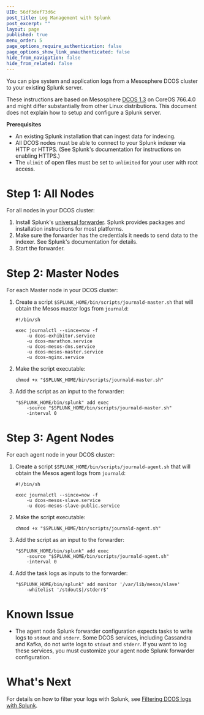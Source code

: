 ```yaml
---
UID: 56df3def73d6c
post_title: Log Management with Splunk
post_excerpt: ""
layout: page
published: true
menu_order: 5
page_options_require_authentication: false
page_options_show_link_unauthenticated: false
hide_from_navigation: false
hide_from_related: false
---
```

<p>You can pipe system and application logs from a Mesosphere DCOS cluster to your existing Splunk server.</p>

<p>These instructions are based on Mesosphere <a href="../release-notes/community-edition/1-3/">DCOS 1.3</a> on CoreOS 766.4.0 and might differ substantially from other Linux distributions. This document does not explain how to setup and configure a Splunk server.</p>

<p><strong>Prerequisites</strong></p>

<ul>
<li>An existing Splunk installation that can ingest data for indexing.</li>
<li>All DCOS nodes must be able to connect to your Splunk indexer via HTTP or HTTPS. (See Splunk's documentation for instructions on enabling HTTPS.) </li>
<li>The <code>ulimit</code> of open files must be set to <code>unlimited</code> for your user with root access.</li>
</ul>

<h1>Step 1: All Nodes</h1>

<p>For all nodes in your DCOS cluster:</p>

<ol>
<li>Install Splunk's <a href="http://www.splunk.com/en_us/download/universal-forwarder.html">universal forwarder</a>. Splunk provides packages and installation instructions for most platforms.</li>
<li>Make sure the forwarder has the credentials it needs to send data to the indexer. See Splunk's documentation for details.</li>
<li>Start the forwarder.</li>
</ol>

<h1>Step 2: Master Nodes</h1>

<p>For each Master node in your DCOS cluster:</p>

<ol>
<li><p>Create a script <code>$SPLUNK_HOME/bin/scripts/journald-master.sh</code> that will obtain the Mesos master logs from <code>journald</code>:</p>

<pre><code>#!/bin/sh

exec journalctl --since=now -f 
    -u dcos-exhibitor.service 
    -u dcos-marathon.service 
    -u dcos-mesos-dns.service 
    -u dcos-mesos-master.service 
    -u dcos-nginx.service
</code></pre></li>
<li><p>Make the script executable:</p>

<pre><code>chmod +x "$SPLUNK_HOME/bin/scripts/journald-master.sh"
</code></pre></li>
<li><p>Add the script as an input to the forwarder:</p>

<pre><code>"$SPLUNK_HOME/bin/splunk" add exec 
    -source "$SPLUNK_HOME/bin/scripts/journald-master.sh" 
    -interval 0
</code></pre></li>
</ol>

<h1>Step 3: Agent Nodes</h1>

<p>For each agent node in your DCOS cluster:</p>

<ol>
<li><p>Create a script <code>$SPLUNK_HOME/bin/scripts/journald-agent.sh</code> that will obtain the Mesos agent logs from <code>journald</code>:</p>

<pre><code>#!/bin/sh

exec journalctl --since=now -f 
    -u dcos-mesos-slave.service 
    -u dcos-mesos-slave-public.service
</code></pre></li>
<li><p>Make the script executable:</p>

<pre><code>chmod +x "$SPLUNK_HOME/bin/scripts/journald-agent.sh"
</code></pre></li>
<li><p>Add the script as an input to the forwarder:</p>

<pre><code>"$SPLUNK_HOME/bin/splunk" add exec 
    -source "$SPLUNK_HOME/bin/scripts/journald-agent.sh" 
    -interval 0
</code></pre></li>
<li><p>Add the task logs as inputs to the forwarder:</p>

<pre><code>"$SPLUNK_HOME/bin/splunk" add monitor '/var/lib/mesos/slave' 
    -whitelist '/stdout$|/stderr$'
</code></pre></li>
</ol>

<h1>Known Issue</h1>

<ul>
<li>The agent node Splunk forwarder configuration expects tasks to write logs to <code>stdout</code> and <code>stderr</code>. Some DCOS services, including Cassandra and Kafka, do not write logs to <code>stdout</code> and <code>stderr</code>. If you want to log these services, you must customize your agent node Splunk forwarder configuration.</li>
</ul>

<h1>What's Next</h1>

<p>For details on how to filter your logs with Splunk, see <a href="../../logging/filter-splunk/">Filtering DCOS logs with Splunk</a>.</p>
